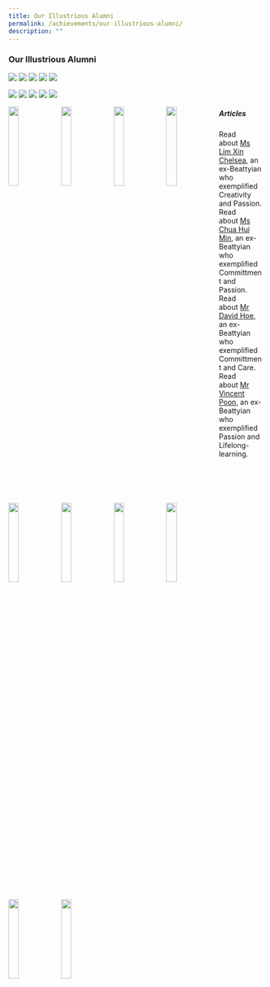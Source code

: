 ```yaml
---
title: Our Illustrious Alumni
permalink: /achievements/our-illustrious-alumni/
description: ""
---
```

### **Our Illustrious Alumni**

![](/images/TEO%20WEN%20PIN%20FELIX.jpg)
![](/images/Chan%20Zheng%20Qi.jpg)
![](/images/Liu%20Shuen%20Wei.png)
![](/images/Noe%20Noe%20Su%20Aung.png)
![](/images/Tan%20Qiuyi.png)

![](/images/Zhang%20Hongjie.png)
![](/images/Lim%20Jing%20Kai.png)
![](/images/Oh%20Ying%20Jie.png)
![](/images/KellyKhiew.png)
![](/images/ABalakumaran.png)
 
<p><a href="https://scmobile.moe.edu.sg/login">
<img style="width:20%" src="/images/TEO%20WEN%20PIN%20FELIX.jpg" align=left>
</a></p>
<p><a href="https://scmobile.moe.edu.sg/login">
<img style="width:20%" src="/images/Chan%20Zheng%20Qi.jpg" align=left>
</a></p>
<p><a href="https://scmobile.moe.edu.sg/login">
<img style="width:20%" src="/images/Liu%20Shuen%20Wei.png" align=left>
</a></p><p><a href="https://scmobile.moe.edu.sg/login">
<img style="width:20%" src="/images/Noe%20Noe%20Su%20Aung.png" align=left>
</a></p>	
<p><a href="https://scmobile.moe.edu.sg/login">
<img style="width:20%" src="/images/Tan%20Qiuyi.png" align=left>
</a></p>	

<p><a href="https://scmobile.moe.edu.sg/login">
<img style="width:20%" src="/images/Zhang%20Hongjie.png" align=left>
</a></p>
<p><a href="https://scmobile.moe.edu.sg/login">
<img style="width:20%" src="/images/Lim%20Jing%20Kai.png" align=left>
</a></p>
<p><a href="https://scmobile.moe.edu.sg/login">
<img style="width:20%" src="/images/Oh%20Ying%20Jie.png" align=left>
</a></p><p><a href="https://scmobile.moe.edu.sg/login">
<img style="width:20%" src="/images/KellyKhiew.png" align=left>
</a></p>	
<p><a href="https://scmobile.moe.edu.sg/login">
<img style="width:20%" src="/images/ABalakumaran.png" align=left>
</a></p>	
		 
		 		 
##### **Articles**
Read about [Ms Lim Xin Chelsea](http://www.tnp.sg/news/singapore/ndp-2016-produced-and-singaporeans), an ex-Beattyian who exemplified Creativity and Passion.<br>
Read about [Ms Chua Hui Min](http://www.tnp.sg/news/singapore-news/student-hits-animation-success-her-fourth-try), an ex-Beattyian who exemplified Committment and Passion.<br>
Read about [Mr David Hoe](http://www.straitstimes.com/singapore/how-david-hoe-fought-his-way-to-university), an ex-Beattyian who exemplified Committment and Care.<br>
Read about [Mr Vincent Poon](http://www.straitstimes.com/singapore/there-will-always-be-new-things-to-learn-says-69-year-old-coach), an ex-Beattyian who exemplified Passion and Lifelong-learning.